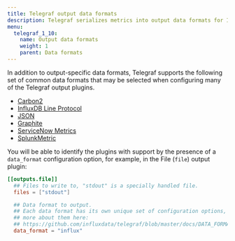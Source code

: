 ```yaml
---
title: Telegraf output data formats
description: Telegraf serializes metrics into output data formats for InfluxDB Line Protocol, JSON, Graphite, and Splunk metrics.
menu:
  telegraf_1_10:
    name: Output data formats
    weight: 1
    parent: Data formats
---
```


In addition to output-specific data formats, Telegraf supports the following set
of common data formats that may be selected when configuring many of the Telegraf
output plugins.

* [Carbon2](/telegraf/v1.10/data_formats/output/carbon2)
* [InfluxDB Line Protocol](/telegraf/v1.10/data_formats/output/influx)
* [JSON](/telegraf/v1.10/data_formats/output/json)
* [Graphite](/telegraf/v1.10/data_formats/output/graphite)
* [ServiceNow Metrics](/telegraf/v1.10/data_formats/output/nowmetric)
* [SplunkMetric](/telegraf/v1.10/data_formats/output/splunkmetric)

You will be able to identify the plugins with support by the presence of a
`data_format` configuration option, for example, in the File (`file`) output plugin:

```toml
[[outputs.file]]
  ## Files to write to, "stdout" is a specially handled file.
  files = ["stdout"]

  ## Data format to output.
  ## Each data format has its own unique set of configuration options, read
  ## more about them here:
  ## https://github.com/influxdata/telegraf/blob/master/docs/DATA_FORMATS_OUTPUT.md
  data_format = "influx"
```
